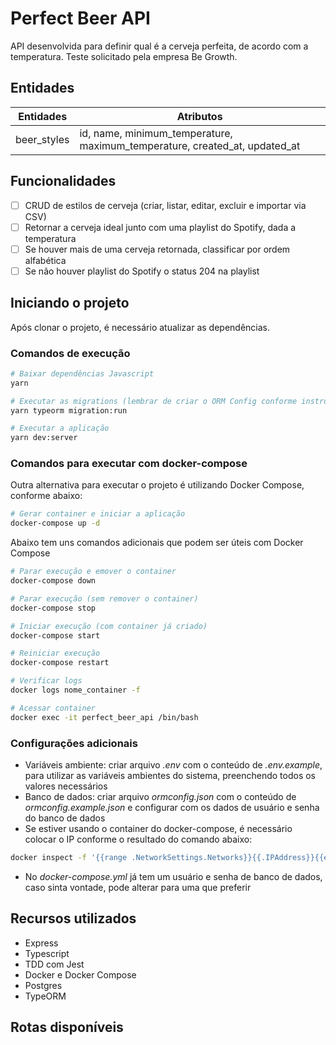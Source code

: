 # Perfect Beer API

API desenvolvida para definir qual é a cerveja perfeita, de acordo com a temperatura.
Teste solicitado pela empresa Be Growth.

## Entidades

| Entidades | Atributos |
| - | - |
| beer_styles | id, name, minimum_temperature, maximum_temperature, created_at, updated_at |


## Funcionalidades

- [ ] CRUD de estilos de cerveja (criar, listar, editar, excluir e importar via CSV)
- [ ] Retornar a cerveja ideal junto com uma playlist do Spotify, dada a temperatura
- [ ] Se houver mais de uma cerveja retornada, classificar por ordem alfabética
- [ ] Se não houver playlist do Spotify o status 204 na playlist

## Iniciando o projeto

Após clonar o projeto, é necessário atualizar as dependências.

### Comandos de execução

```bash
# Baixar dependências Javascript
yarn

# Executar as migrations (lembrar de criar o ORM Config conforme instruções em "Configurações adicionais")
yarn typeorm migration:run

# Executar a aplicação
yarn dev:server
```

### Comandos para executar com docker-compose

Outra alternativa para executar o projeto é utilizando Docker Compose, conforme abaixo:

```bash
# Gerar container e iniciar a aplicação
docker-compose up -d
```

Abaixo tem uns comandos adicionais que podem ser úteis com Docker Compose

```bash
# Parar execução e emover o container
docker-compose down

# Parar execução (sem remover o container)
docker-compose stop

# Iniciar execução (com container já criado)
docker-compose start

# Reiniciar execução
docker-compose restart

# Verificar logs
docker logs nome_container -f

# Acessar container
docker exec -it perfect_beer_api /bin/bash
```

### Configurações adicionais

- Variáveis ambiente: criar arquivo *.env* com o conteúdo de *.env.example*, para utilizar as variáveis ambientes do sistema, preenchendo todos os valores necessários
- Banco de dados: criar arquivo *ormconfig.json* com o conteúdo de *ormconfig.example.json* e configurar com os dados de usuário e senha do banco de dados
- Se estiver usando o container do docker-compose, é necessário colocar o IP conforme o resultado do comando abaixo:
```bash
docker inspect -f '{{range .NetworkSettings.Networks}}{{.IPAddress}}{{end}}' perfect_beer_postgres
```
- No *docker-compose.yml* já tem um usuário e senha de banco de dados, caso sinta vontade, pode alterar para uma que preferir

## Recursos utilizados

- Express
- Typescript
- TDD com Jest
- Docker e Docker Compose
- Postgres
- TypeORM

## Rotas disponíveis

